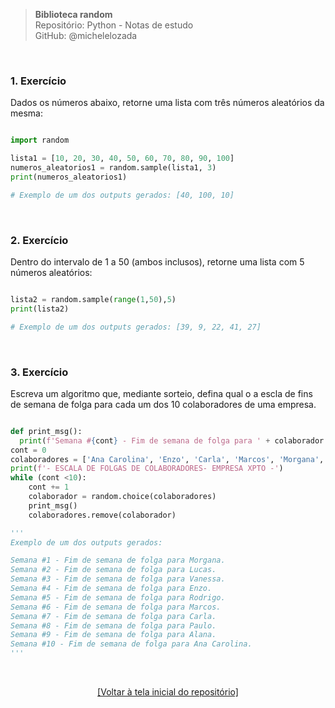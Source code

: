 > **Biblioteca random**  
> Repositório: Python - Notas de estudo     
> GitHub: @michelelozada
&nbsp;
     
&nbsp;  
### 1. Exercício
Dados os números abaixo, retorne uma lista com três números aleatórios da mesma:

```py 

import random

lista1 = [10, 20, 30, 40, 50, 60, 70, 80, 90, 100]
numeros_aleatorios1 = random.sample(lista1, 3)
print(numeros_aleatorios1)

# Exemplo de um dos outputs gerados: [40, 100, 10]
```

&nbsp; 

### 2. Exercício
Dentro do intervalo de 1 a 50 (ambos inclusos), retorne uma lista com 5 números aleatórios:

```py 

lista2 = random.sample(range(1,50),5)
print(lista2)

# Exemplo de um dos outputs gerados: [39, 9, 22, 41, 27]
```

&nbsp; 

### 3. Exercício
Escreva um algoritmo que, mediante sorteio, defina qual o a escla de fins  de semana de folga para cada um dos 10 colaboradores de uma empresa.   

```py 

def print_msg():
  print(f'Semana #{cont} - Fim de semana de folga para ' + colaborador + '.')
cont = 0
colaboradores = ['Ana Carolina', 'Enzo', 'Carla', 'Marcos', 'Morgana', 'Paulo', 'Vanessa', 'Lucas', 'Rodrigo', 'Alana']
print(f'- ESCALA DE FOLGAS DE COLABORADORES- EMPRESA XPTO -')
while (cont <10):
	cont += 1
	colaborador = random.choice(colaboradores)
	print_msg()
	colaboradores.remove(colaborador)

''' 
Exemplo de um dos outputs gerados:

Semana #1 - Fim de semana de folga para Morgana.
Semana #2 - Fim de semana de folga para Lucas.
Semana #3 - Fim de semana de folga para Vanessa.
Semana #4 - Fim de semana de folga para Enzo.
Semana #5 - Fim de semana de folga para Rodrigo.
Semana #6 - Fim de semana de folga para Marcos.
Semana #7 - Fim de semana de folga para Carla.
Semana #8 - Fim de semana de folga para Paulo.
Semana #9 - Fim de semana de folga para Alana.
Semana #10 - Fim de semana de folga para Ana Carolina.
'''
```

&nbsp;

<div align="center">
<a href="https://github.com/michelelozada/Python-Study-Notes">[Voltar à tela inicial do repositório]</a>
</div>